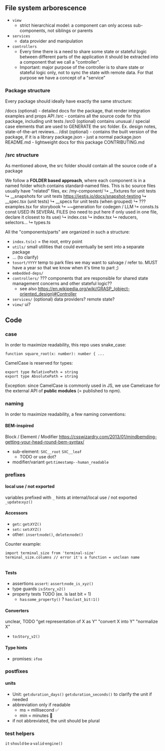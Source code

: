 

## File system arborescence

- `view`
  - strict hierarchical model: a component can only access sub-components, not siblings or parents
- `services`
  - data provider and manipulation
- `controllers`
  - Every time there is a need to share some state or stateful logic between different parts of the application it should be extracted into a component that we call a "controller".
  - Important: major purpose of the controller is to share state or stateful logic only, not to sync the state with remote data. For that purpose we have a concept of a "service"


### Package structure
Every package should ideally have exactly the same structure:

/docs (optional) - detailed docs for the package, that render integration examples and props API
/src - contains all the source code for this package, including unit tests
/src0 (optional) contains unusual / special case elements that are used to GENERATE the src folder. Ex. design notes, state-of-the-art reviews...
/dist (optional) - contains the built version of the package, if it is a library
package.json - just a normal package.json
README.md - lightweight docs for this package
CONTRIBUTING.md


### /src structure
As mentioned above, the src folder should contain all the source code of a package

We follow a **FOLDER based approach**, where each component is in a named folder which contains standard-named files.
This is bc source files usually have "related" files, ex:
/my-component/
↳ __fixtures for unit tests
↳ __snapshots for unit tests https://jestjs.io/docs/snapshot-testing
↳ __spec.tsx (unit tests)
↳ __specs for unit tests (when grouped)
↳ ??? examples.tsx for storybook
↳ ~~generation for codegen / LLM
↳ consts.ts const USED IN SEVERAL FILES (no need to put here if only used in one file, declare it closest to its use)
↳ index.css
↳ index.tsx
↳ reducers, selectors...
↳ types.ts

All the "components/parts" are organized in such a structure:
- `index.ts(x)` = the root, entry point
- `utils/` small utilities that could eventually be sent into a separate package
- ... (to clarify)
- `tosort/YYYY` temp to park files we may want to salvage / refer to. MUST have a year so that we know when it's time to part ;)
- `embedded-deps/`
- `controllers/` ??? components that are responsible for shared state management concerns and other stateful logic??
  - see also https://en.wikipedia.org/wiki/GRASP_(object-oriented_design)#Controller
- `services/` (optional) data providers? remote state?
- `view/` ui?


## Code

### case
In order to maximize readability, this repo uses snake_case:
```
function square_root(x: number): number { ...
```

CamelCase is reserved for types:
```
export type RelativePath = string
export type AbsolutePath = string
```

Exception: since CamelCase is commonly used in JS,
we use Camelcase for the external API of **public modules** (= published to npm).


### naming
In order to maximize readability, a few naming conventions:

#### BEM-inspired
Block / Element / Modifier
https://csswizardry.com/2013/01/mindbemding-getting-your-head-round-bem-syntax/

* sub-element: `SXC__root` `SXC__leaf`
  * TODO or use dot?
* modifier/variant `getꓽtimestamp--human_readable`


### prefixes

#### local use / not exported
variables prefixed with `_` hints at internal/local use / not exported `_updateꓽxyz()`

#### Accessors
* `getꓽ`: `getꓽXYZ()`
* `setꓽ`: `setꓽXYZ()`
* other: `insertꓽnode()`, `deleteꓽnode()`

Counter example:
```
import terminal_size from 'terminal-size'
terminal_size.columns // error it's a function = unclean name


```

#### Tests
* assertions `assert`: `assertꓽnode_is_xyz()`
* type guards `isꓽStory‿v2()`
* property tests TODO (ex. is last bit = 1)
  * `hasꓽsome_property()` ? `hasꓽlast_bitꘌ1()`

#### Converters

unclear, TODO
"get representation of X as Y"
"convert X into Y"
"normalize X"
* `toꓽStory‿v2()`

#### Type hints
* promises: `ↆfoo`

### postfixes

#### units
* Unit: `getꓽduration‿days()` `getꓽduration‿seconds()` to clarify the unit if needed
* abbreviation only if readable
  * ms = millisecond ✅
  * min = minutes 🚫
* if not abbreviated, the unit should be plural

### test helpers

`itᐧshouldᐧbeᐧaᐧvalidᐧengine()`
